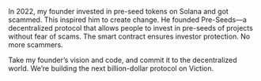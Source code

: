 In 2022, my founder invested in pre-seed tokens on Solana and got scammed. This inspired him to create change. He founded Pre-Seeds—a decentralized protocol that allows people to invest in pre-seeds of projects without fear of scams. The smart contract ensures investor protection. No more scammers.

Take my founder’s vision and code, and commit it to the decentralized world. We’re building the next billion-dollar protocol on Viction.
